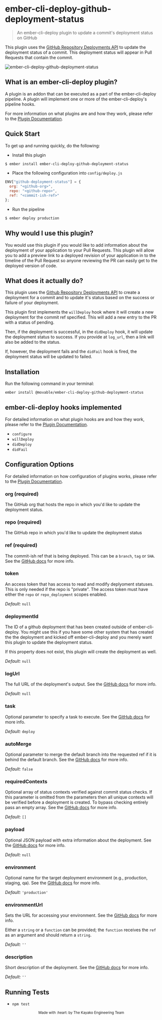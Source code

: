 # ember-cli-deploy-github-deployment-status

> An ember-cli-deploy plugin to update a commit's deployment status on GitHub

This plugin uses the [GitHub Repository Deployments API][1] to update the
deployment status of a commit. This deployment status will appear in Pull
Requests that contain the commit.

![ember-cli-deploy-github-deployment-status](https://cloud.githubusercontent.com/assets/416724/19148242/a15e74c8-8bb3-11e6-9470-33eb8332edd1.gif)

## What is an ember-cli-deploy plugin?

A plugin is an addon that can be executed as a part of the ember-cli-deploy
pipeline. A plugin will implement one or more of the ember-cli-deploy's pipeline
hooks.

For more information on what plugins are and how they work, please refer to the
[Plugin Documentation][2].

## Quick Start

To get up and running quickly, do the following:

- Install this plugin

```bash
$ ember install ember-cli-deploy-github-deployment-status
```

- Place the following configuration into `config/deploy.js`

```javascript
ENV["github-deployment-status"] = {
  org: "<github-org>",
  repo: "<github-repo>",
  ref: "<commit-ish-ref>"
};
```

- Run the pipeline

```bash
$ ember deploy production
```

## Why would I use this plugin?

You would use this plugin if you would like to add information about the
deployment of your application to your Pull Requests. This plugin will allow you
to add a preview link to a deployed revision of your application in to the
timeline of the Pull Request so anyone reviewing the PR can easily get to the
deployed version of code.

## What does it actually do?

This plugin uses the [Github Repository Deployments API][1] to create a deployment for a commit and to update it's status based on the success or failure of your deployment.

This plugin first implements the `willDeploy` hook where it will create a new deployment for the commit ref specified. This will add a new entry to the PR with a status of pending.

Then, if the deployment is successful, in the `didDeploy` hook, it will update the deployment status to success. If you provide at `log_url`, then a link will also be added to the status.

If, however, the deployment fails and the `didFail` hook is fired, the deployment status will be updated to failed.

## Installation

Run the following command in your terminal:

```bash
ember install @movable/ember-cli-deploy-github-deployment-status
```

## ember-cli-deploy hooks implemented

For detailed information on what plugin hooks are and how they work, please
refer to the [Plugin Documentation][2].

- `configure`
- `willDeploy`
- `didDeploy`
- `didFail`

## Configuration Options

For detailed information on how configuration of plugins works, please refer to
the [Plugin Documentation][2].

### org (required)

The GitHub org that hosts the repo in which you'd like to update the deployment
status.

### repo (required)

The GitHub repo in which you'd like to update the deployment status

### ref (required)

The commit-ish ref that is being deployed. This can be a `branch`, `tag` or `SHA`. See the [GitHub docs][3] for more info.

### token

An access token that has access to read and modify deplyoment statuses. This is only needed if the repo is "private". The access token must have either the `repo` or `repo_deployment` scopes enabled.

_Default:_ `null`

### deploymentId

The ID of a github deployment that has been created outside of ember-cli-deploy. You might use this if you have some other system that has created the the deployment and kicked off ember-cli-deploy and you merely want this plugin to update the deployment status.

If this property does not exist, this plugin will create the deployment as well.

_Default:_ `null`

### logUrl

The full URL of the deployment's output. See the [GitHub docs][4] for more info.

_Default:_ `null`

### task

Optional parameter to specify a task to execute. See the [GitHub docs][3] for more info.

_Default:_ `deploy`

### autoMerge

Optional parameter to merge the default branch into the requested ref if it is behind the default branch. See the [GitHub docs][3] for more info.

_Default:_ `false`

### requiredContexts

Optional array of status contexts verified against commit status checks. If this parameter is omitted from the parameters then all unique contexts will be verified before a deployment is created. To bypass checking entirely pass an empty array. See the [GitHub docs][3] for more info.

_Default:_ `[]`

### payload

Optional JSON payload with extra information about the deployment. See the [GitHub docs][3] for more info.

_Default:_ `null`

### environment

Optional name for the target deployment environment (e.g., production, staging, qa). See the [GitHub docs][3] for more info.

_Default:_ `'production'`

### environmentUrl

Sets the URL for accessing your environment. See the [GitHub docs][4] for more info.

Either a `string` or a `function` can be provided; the `function` receives the `ref` as an argument and should return a `string`.

_Default:_ `''`

### description

Short description of the deployment. See the [GitHub docs][3] for more info.

_Default:_ `''`

## Running Tests

- `npm test`

<p align="center"><sub>Made with :heart: by The Kayako Engineering Team</sub></p>

[1]: https://developer.github.com/v3/repos/deployments/ "GitHub Deployments API"
[2]: http://ember-cli-deploy.com/plugins "Plugin Documentation"
[3]: https://developer.github.com/v3/repos/deployments/#create-a-deployment "Github Deployments - Create a Deployment"
[4]: https://developer.github.com/v3/repos/deployments/#create-a-deployment-status "Github Deployments - Create a Deployment Status"
